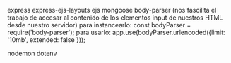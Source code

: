 express
express-ejs-layouts
ejs
mongoose
body-parser (nos fascilita el trabajo de accesar al contenido de los elementos input de nuestros HTML desde nuestro servidor)
para instancearlo:
    const bodyParser = require('body-parser');
para usarlo:
    app.use(bodyParser.urlencoded({limit: '10mb', extended: false }));

nodemon
dotenv


